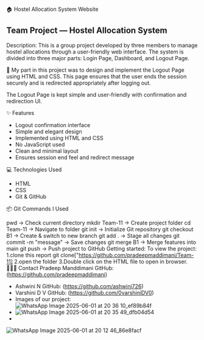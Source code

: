🏠 Hostel Allocation System Website

## Team Project — Hostel Allocation System

Description: This is a group project developed by three members to manage hostel allocations through a user-friendly web interface. The system is divided into three major parts: Login Page, Dashboard, and Logout Page.

🚪 My part in this project was to design and implement the Logout Page using HTML and CSS. This page ensures that the user ends the session securely and is redirected appropriately after logging out.

The Logout Page is kept simple and user-friendly with confirmation and redirection UI.



✨ Features

- Logout confirmation interface
- Simple and elegant design
- Implemented using HTML and CSS
- No JavaScript used
- Clean and minimal layout
- Ensures session end feel and redirect message



💻 Technologies Used

- HTML  
- CSS  
- Git & GitHub

📦 Git Commands I Used

pwd                         → Check current directory
mkdir Team-11           → Create project folder
cd Team-11            → Navigate to folder
git init                    → Initialize Git repository
git checkout  B1 → Create & switch to new branch
git add .                   → Stage all changes
git commit -m "message"     → Save changes
git merge B1       → Merge features into main
git push                    → Push project to GitHub
Getting started:
To view the project:
1.clone this report git clone["https://github.com/pradeepmaddimani/Team-11]
2.open the folder 
3.Double click on the HTML file to open in browser.
 🧑‍🤝‍🧑 Contact
Pradeep Manddimani GitHub: (https://github.com/pradeepmaddimani)
* Ashwini N GitHub: (https://github.com/ashwini726)  
* Varshini D V GitHub: (https://github.com/0varshiniDV0)
* Images of our project:![WhatsApp Image 2025-06-01 at 20 36 10_ef89b84f](https://github.com/user-attachments/assets/c43a29da-c3b5-41be-93ef-ea17a12bb470)
* ![WhatsApp Image 2025-06-01 at 20 35 49_dfb04d54](https://github.com/user-attachments/assets/c8074458-68b3-4e75-854f-bbb32a4482ff)
* 
![WhatsApp Image 2025-06-01 at 20 12 46_86e8facf](https://github.com/user-attachments/assets/fdcb0202-b15c-4422-aa52-118c1b30f961)


